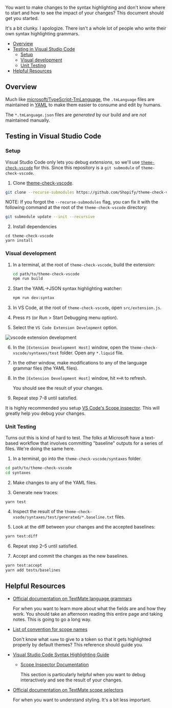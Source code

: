 You want to make changes to the syntax highlighting and don't know where to start and how to see the impact of your changes? This document should get you started.

It's a bit clunky. I apologize. There isn't a whole lot of people who write their own syntax highlighting grammars.

 * [Overview](#overview)
 * [Testing in Visual Studio Code](#testing-in-visual-studio-code)
    * [Setup](#setup)
    * [Visual development](#visual-development)
    * [Unit Testing](#unit-testing)
 * [Helpful Resources](#helpful-resources)

## Overview

Much like [microsoft/TypeScript-TmLanguage](https://github.com/microsoft/TypeScript-TmLanguage), the `.tmLanguage` files are maintained in [YAML](https://yaml.org/) to make them easier to consume and edit by humans.

The `*.tmLanguage.json` files are _generated_ by our build and are _not_ maintained manually.

## Testing in Visual Studio Code

### Setup

Visual Studio Code only lets you debug _extensions_, so we'll use [`theme-check-vscode`](https://github.com/shopify/theme-check-vscode) for this. Since this repository is a `git submodule` of `theme-check-vscode`.

1. Clone [theme-check-vscode](https://github.com/Shopify/theme-check-vscode).

  ```sh
  git clone --recurse-submodules https://github.com/Shopify/theme-check-vscode
  ```

  NOTE: If you forgot the `--recurse-submodules` flag, you can fix it with the following command at the root of the `theme-check-vscode` directory:

  ```sh
  git submodule update --init --recursive
  ```

2. Install dependencies

  ```
  cd theme-check-vscode
  yarn install
  ```

### Visual development

1. In a terminal, at the root of `theme-check-vscode`, build the extension:

   ```sh
   cd path/to/theme-check-vscode
   npm run build
   ```

2. Start the YAML->JSON syntax highlighting watcher:

   ```sh
   npm run dev:syntax
   ```

3. In VS Code, at the root of `theme-check-vscode`, open `src/extension.js`.

4. Press `F5` (or Run > Start Debugging menu option).

5. Select the `VS Code Extension Development` option.

  ![vscode extension development](images/vscode-extension-development.png)

6. In the `[Extension Development Host]` window, open the `theme-check-vscode/syntaxes/test` folder. Open any `*.liquid` file.

7. In the other window, make modifications to any of the language grammar files (the YAML files).

8. In the `[Extension Development Host]` window, hit `⌘+R` to refresh.

   You should see the result of your changes.

9. Repeat step 7-8 until satisfied.

It is highly recommended you setup [VS Code's Scope inspector](https://code.visualstudio.com/api/language-extensions/syntax-highlight-guide#scope-inspector). This will greatly help you debug your changes.

### Unit Testing

Turns out this is kind of hard to test. The folks at Microsoft have a text-based workflow that involves committing "baseline" outputs for a series of files. We're doing the same here.

1. In a terminal, go into the `theme-check-vscode/syntaxes` folder.

  ```sh
  cd path/to/theme-check-vscode
  cd syntaxes
  ```

2. Make changes to any of the YAML files.

3. Generate new traces:

  ```
  yarn test
  ```

4. Inspect the result of the `theme-check-vsode/syntaxes/test/generated/*.baseline.txt` files.

5. Look at the diff between your changes and the accepted baselines:

  ```sh
  yarn test:diff
  ```

6. Repeat step 2–5 until satisfied.

7. Accept and commit the changes as the new baselines.

  ```sh
  yarn test:accept
  yarn add tests/baselines
  ```

## Helpful Resources

- [Official documentation on TextMate language grammars](https://macromates.com/manual/en/language_grammars#naming_conventions)

  For when you want to learn more about what the fields are and how they work. You should take an afternoon reading this entire page and taking notes. This is going to go a long way.

- [List of convention for scope names](https://www.sublimetext.com/docs/scope_naming.html)

  Don't know what `name` to give to a token so that it gets highlighted properly by default themes? This reference should guide you.

- [Visual Studio Code Syntax Highlighting Guide](https://code.visualstudio.com/api/language-extensions/syntax-highlight-guide)

  * [Scope Inspector Documentation](https://code.visualstudio.com/api/language-extensions/syntax-highlight-guide#scope-inspector)

    This section is particularly helpful when you want to debug interactively and see the result of your changes.

- [Official documentation on TextMate scope selectors](https://macromates.com/manual/en/language_grammars#naming_conventions)

  For when you want to understand styling. It's a bit less important.
